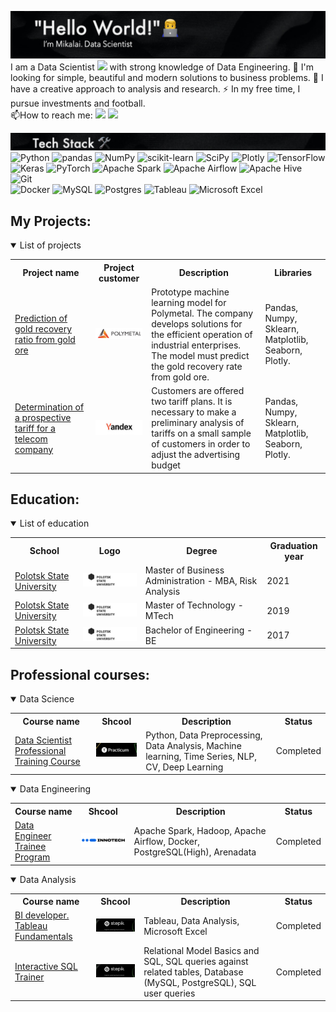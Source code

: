 ![Screenshot](https://github.com/MikalaiRozum/MikalaiRozum/blob/main/Black1.png)
I am a Data Scientist <img src="https://media.giphy.com/media/WUlplcMpOCEmTGBtBW/giphy.gif" width="30"> with strong knowledge of Data Engineering.
:telescope: I'm looking for simple, beautiful and modern solutions to business problems.
:rocket: I have a creative approach to analysis and research.
:zap: In my free time, I pursue investments and football.   
:mailbox:How to reach me:  <a href="https://linkedin.com/in/mikalai-rozum-b6b068235"><img src="https://img.shields.io/badge/-mikalai.rozum-0077B5?style=flat&logo=Linkedin&logoColor=white"/></a>
<a href="mikalai.rozum@gmail.com"><img src="https://img.shields.io/badge/-mikalai.rozum@gmail.com-D14836?style=flat&logo=Gmail&logoColor=white"/></a>

![TechSkills](https://github.com/MikalaiRozum/MikalaiRozum/blob/main/Tech3.png)
![Python](https://img.shields.io/static/v1?style=for-the-badge&message=Python&color=3776AB&logo=Python&logoColor=FFFFFF&label=)
![pandas](https://img.shields.io/static/v1?style=for-the-badge&message=pandas&color=150458&logo=pandas&logoColor=FFFFFF&label=)
![NumPy](https://img.shields.io/static/v1?style=for-the-badge&message=NumPy&color=013243&logo=NumPy&logoColor=FFFFFF&label=)
![scikit-learn](https://img.shields.io/badge/scikit--learn-%23F7931E.svg?style=for-the-badge&logo=scikit-learn&logoColor=white)
![SciPy](https://img.shields.io/badge/SciPy-%230C55A5.svg?style=for-the-badge&logo=scipy&logoColor=%white)
![Plotly](https://img.shields.io/badge/Plotly-%233F4F75.svg?style=for-the-badge&logo=plotly&logoColor=white)
![TensorFlow](https://img.shields.io/badge/TensorFlow-%23FF6F00.svg?style=for-the-badge&logo=TensorFlow&logoColor=white)
![Keras](https://img.shields.io/badge/Keras-%23D00000.svg?style=for-the-badge&logo=Keras&logoColor=white)
![PyTorch](https://img.shields.io/badge/PyTorch-%23EE4C2C.svg?style=for-the-badge&logo=PyTorch&logoColor=white)
![Apache Spark](https://img.shields.io/static/v1?style=for-the-badge&message=Apache+Spark&color=E25A1C&logo=Apache+Spark&logoColor=FFFFFF&label=)
![Apache Airflow](https://img.shields.io/static/v1?style=for-the-badge&message=Apache+Airflow&color=017CEE&logo=Apache+Airflow&logoColor=FFFFFF&label=)
![Apache Hive](https://img.shields.io/static/v1?style=for-the-badge&message=Apache+Hive&color=222222&logo=Apache+Hive&logoColor=FDEE21&label=)
![Git](https://img.shields.io/static/v1?style=for-the-badge&message=Git&color=F05032&logo=Git&logoColor=FFFFFF&label=)\
![Docker](https://img.shields.io/static/v1?style=for-the-badge&message=Docker&color=2496ED&logo=Docker&logoColor=FFFFFF&label=)
![MySQL](https://img.shields.io/badge/mysql-%2300f.svg?style=for-the-badge&logo=mysql&logoColor=white)
![Postgres](https://img.shields.io/badge/postgres-%23316192.svg?style=for-the-badge&logo=postgresql&logoColor=white)
![Tableau](https://img.shields.io/static/v1?style=for-the-badge&message=Tableau&color=E97627&logo=Tableau&logoColor=FFFFFF&label=)
![Microsoft Excel](https://img.shields.io/static/v1?style=for-the-badge&message=Microsoft+Excel&color=217346&logo=Microsoft+Excel&logoColor=FFFFFF&label=)

## My Projects:
<details open>
  <summary>List of projects</summary>
<table>
<tr>
  <th>Project name</th>
  <th>Project customer</th>
  <th>Description</th>
  <th>Libraries</th>
</tr> 

<tr>
  <td><a href = "https://github.com/MikalaiRozum/Gold_recovery_model">Prediction of gold recovery ratio from gold ore</a></td>
  <td><img src="https://github.com/MikalaiRozum/Brand/blob/main/Polymetal1.jpg" alt=""></td>
  <td>Prototype machine learning model for Polymetal. The company develops solutions for the efficient operation of industrial enterprises. The model must predict the gold recovery rate from gold ore.</td>
  <td>Pandas, Numpy, Sklearn, Matplotlib, Seaborn, Plotly.</td>
</tr>

<tr>
  <td><a href = "https://github.com/MikalaiRozum/Telecommunication_services">Determination of a prospective tariff for a telecom company</a></td>
  <td><img src="https://github.com/MikalaiRozum/Brand/blob/main/yandex2.jpg" alt=""></td>
  <td>Customers are offered two tariff plans. It is necessary to make a preliminary analysis of tariffs on a small sample of customers in order to adjust the advertising budget</td>
  <td>Pandas, Numpy, Sklearn, Matplotlib, Seaborn, Plotly.</td>
</tr>
</table>
</details>
  
## Education:
<details open>
  <summary>List of education</summary>
<table>
<tr>
  <th>School</th>
  <th>Logo</th>
  <th>Degree</th>
  <th>Graduation year</th>
</tr> 
<tr>
  <td><a href = "https://www.psu.by/en/university/master-s-programmes/business-administration">Polotsk State University</a></td>
  <td><img src="https://github.com/MikalaiRozum/Brand/blob/main/PSU1.jpg" alt=""></td>
  <td>Master of Business Administration - MBA, Risk Analysis</td>
  <td>2021</td>
</tr> 
<tr>
  <td><a href = "https://https://www.psu.by/en/">Polotsk State University</a></td>
  <td><img src="https://github.com/MikalaiRozum/Brand/blob/main/PSU1.jpg" alt=""></td>
  <td>Master of Technology - MTech</td>
  <td>2019</td>
</tr> 
<tr>
  <td><a href = "https://https://www.psu.by/en/">Polotsk State University</a></td>
  <td><img src="https://github.com/MikalaiRozum/Brand/blob/main/PSU1.jpg" alt=""></td>
  <td>Bachelor of Engineering - BE</td>
  <td>2017</td>
</tr> 
</table>
</details>

## Professional courses:
<details open>
  <summary>Data Science</summary>
<table>
<tr>
  <th>Course name</th>
  <th>Shcool</th>
  <th>Description</th>
  <th>Status</th>
</tr> 
<tr>
  <td><a href = "https://practicum.yandex.ru/data-scientist/">Data Scientist Professional Training Course</a></td>
  <td><img src="https://github.com/MikalaiRozum/Brand/blob/main/YandexP.jpg" alt=""></td>
  <td>Python, Data Preprocessing, Data Analysis, Machine learning, Time Series, NLP, CV, Deep Learning</td>
  <td>Completed</td>
</tr>
</table>
</details>

<details open>
  <summary>Data Engineering</summary>
<table>
<tr>
  <th>Course name</th>
  <th>Shcool</th>
  <th>Description</th>
  <th>Status</th>
</tr> 
<tr>
  <td><a href = "https://inno.tech/">Data Engineer Trainee Program</a></td>
  <td><img src="https://github.com/MikalaiRozum/Brand/blob/main/innotech.jpg" alt=""></td>
  <td>Apache Spark, Hadoop, Apache Airflow, Docker, PostgreSQL(High), Arenadata</td>
  <td>Completed</td>
</tr>
</table>
</details>

<details open>
  <summary>Data Analysis</summary>
<table>
<tr>
  <th>Course name</th>
  <th>Shcool</th>
  <th>Description</th>
  <th>Status</th>
</tr> 
<tr>
  <td><a href = "https://stepik.org/course/56280/syllabus">BI developer. Tableau Fundamentals</a></td>
  <td><img src="https://github.com/MikalaiRozum/Brand/blob/main/Stepik.jpg" alt=""></td>
  <td>Tableau, Data Analysis, Microsoft Excel</td>
  <td>Completed</td>
</tr>
<tr>
  <td><a href = "https://stepik.org/course/63054/syllabus">Interactive SQL Trainer</a></td>
  <td><img src="https://github.com/MikalaiRozum/Brand/blob/main/Stepik.jpg" alt=""></td>
  <td>Relational Model Basics and SQL, SQL queries against related tables, Database (MySQL, PostgreSQL), SQL user queries</td>
  <td>Completed</td>
</tr>
</table>
</details>
